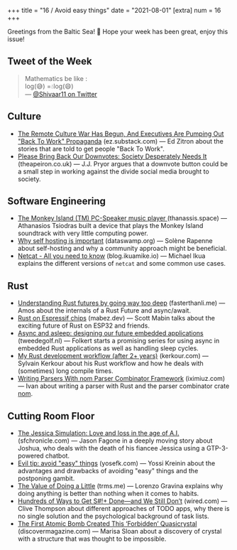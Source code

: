 +++
title = "16 / Avoid easy things"
date = "2021-08-01"
[extra]
num = 16
+++

Greetings from the Baltic Sea! 🌊 Hope your week has been great, enjoy this issue!

## Tweet of the Week
> Mathematics be like :  
> log(😅) =💧log(😄)  
> — [@Shivaar11 on Twitter](https://twitter.com/Shivaar11/status/1420156022728142848)

## Culture
* [The Remote Culture War Has Begun, And Executives Are Pumping Out "Back To Work" Propaganda](https://ez.substack.com/p/the-remote-culture-war-has-begun) (ez.substack.com) — Ed Zitron about the stories that are told to get people "Back To Work".
* [Please Bring Back Our Downvotes: Society Desperately Needs It](https://theapeiron.co.uk/please-bring-back-our-downvotes-society-desperately-needs-it-5119e8d7547c) (theapeiron.co.uk) — J.J. Pryor argues that a downvote button could be a small step in working against the divide social media brought to society.

## Software Engineering
* [The Monkey Island (TM) PC-Speaker music player
](https://www.thanassis.space/monkeyisland.html) (thanassis.space) — Athanasios Tsiodras built a device that plays the Monkey Island soundtrack with very little computing power.
* [Why self hosting is important](https://dataswamp.org/~solene/2021-07-23-why-selfhosting-is-important.html) (dataswamp.org) — Solène Rapenne about self-hosting and why a community approach might be beneficial.
* [Netcat - All you need to know](https://blog.ikuamike.io/posts/2021/netcat/) (blog.ikuamike.io) — Michael Ikua explains the different versions of `netcat` and some common use cases.

## Rust
* [Understanding Rust futures by going way too deep](https://fasterthanli.me/articles/understanding-rust-futures-by-going-way-too-deep) (fasterthanli.me) — Amos about the internals of a Rust Future and async/await.
* [Rust on Espressif chips](https://mabez.dev/blog/posts/esp-rust-espressif/) (mabez.dev) — Scott Mabin talks about the exciting future of Rust on ESP32 and friends.
* [Async and asleep: designing our future embedded applications](https://tweedegolf.nl/blog/58/async-and-asleep-designing-our-future-embedded-applications) (tweedegolf.nl) — Folkert starts a promising series for using async in embedded Rust applications as well as handling sleep cycles.
* [My Rust development workflow (after 2+ years)](https://kerkour.com/blog/rust-development-workflow/) (kerkour.com) — Sylvain Kerkour about his Rust workflow and how he deals with (sometimes) long compile times.
* [Writing Parsers With nom Parser Combinator Framework](https://iximiuz.com/en/posts/rust-writing-parsers-with-nom/) (iximiuz.com) — Ivan about writing a parser with Rust and the parser combinator crate [nom](https://crates.io/crates/nom).

## Cutting Room Floor
* [The Jessica Simulation:
Love and loss in the age of A.I.](https://www.sfchronicle.com/projects/2021/jessica-simulation-artificial-intelligence/) (sfchronicle.com) — Jason Fagone in a deeply moving story about Joshua, who deals with the death of his fiancee Jessica using a GTP-3-powered  chatbot.
* [Evil tip: avoid "easy" things](http://yosefk.com/blog/evil-tip-avoid-easy-things.html) (yosefk.com) — Yossi Kreinin about the advantages and drawbacks of avoiding "easy" things and the postponing gambit.
* [The Value of Doing a Little](https://trms.me/the-value-of-doing-a-little/) (trms.me) — Lorenzo Gravina explains why doing anything is better than nothing when it comes to habits.
* [Hundreds of Ways to Get S#!+ Done—and We Still Don’t](https://www.wired.com/story/to-do-apps-failed-productivity-tools/) (wired.com) — Clive Thompson about different approaches of TODO apps, why there is no single solution and the psychological background of task lists.
* [The First Atomic Bomb Created This ‘Forbidden’ Quasicrystal](https://www.discovermagazine.com/the-sciences/the-first-atomic-bomb-created-this-forbidden-quasicrystal) (discovermagazine.com) — Marisa Sloan about a discovery of crystal with a structure that was thought to be impossible.